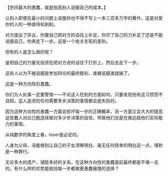 【世间最大的愚蠢，就是抬高别人说服自己的成本。】

让别人即使在最小的问题上说服你也不得不写上一本三百多万字的著作，这是对爱你的人的一种虐待和剥削。

对方提出了异议，你要自己把对方的话往上补足。你尽了自己的力补足了还是不能说服自己，你再走下一步。这是一个收关生死的差别。

但有的人是怎么做的呢？

是把自己的力量先投资在把对方说的话往下打折上，然后去走下一步。

这些人以为不被说服是参加辩论的最终胜利，谁被说服谁就输了。

这是一种方向性的愚蠢。

你们为人处事一定要警惕一—不论这人在别的方面如何，只要发现他有这习惯而不自知，这人追求的任何需要多步决策的事情都会是失败的。

因为这种方向性的愚蠢一方面会损坏每一步的正确概率，另一方面又会大大的提高这些蠢人对白己能连续做对多少步决策的自信，导致他们总是在做远超他们实际能力的事情。

从纯数学的角度上看，loser是必定的。

人身为父母，没能做到让自己的子女清晰明白、毫无任何侥幸的明白这一点，堪称是一种罪行。

无论多大的遗产，铺垫多好的关系，在这种方向性的愚蠢面前最终都是不堪一击的。有什么样的优势能抵挡每一步都做更愚蠢傲慢的选择？